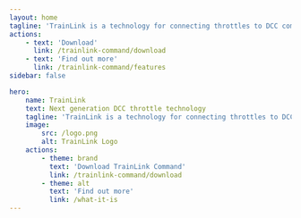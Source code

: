 ```yaml
---
layout: home
tagline: 'TrainLink is a technology for connecting throttles to DCC command stations. Our flagship product is TrainLink Command, a throttle using TrainLink technologies'
actions:
    - text: 'Download'
      link: /trainlink-command/download
    - text: 'Find out more'
      link: /trainlink-command/features
sidebar: false

hero:
    name: TrainLink
    text: Next generation DCC throttle technology
    tagline: 'TrainLink is a technology for connecting throttles to DCC command stations. Our flagship product is TrainLink Command, a throttle using TrainLink technologies'
    image:
        src: /logo.png
        alt: TrainLink Logo
    actions:
        - theme: brand
          text: 'Download TrainLink Command'
          link: /trainlink-command/download
        - theme: alt
          text: 'Find out more'
          link: /what-it-is
---
```


